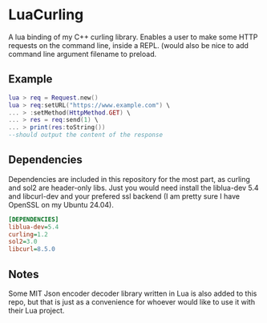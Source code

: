 # LuaCurling
A lua binding of my C++ curling library. Enables a user to make some HTTP requests on the command line, inside a REPL. (would also be nice to add command line argument filename to preload.

## Example
```lua
lua > req = Request.new()
lua > req:setURL("https://www.example.com") \
... > :setMethod(HttpMethod.GET) \
... > res = req:send(1) \
... > print(res:toString())
--should output the content of the response
```

## Dependencies
Dependencies are included in this repository for the most part, as curling and sol2 are header-only libs.
Just you would need install the liblua-dev 5.4 and libcurl-dev and your prefered ssl backend (I am pretty sure I have OpenSSL on my Ubuntu 24.04).

```ini
[DEPENDENCIES]
liblua-dev=5.4
curling=1.2
sol2=3.0
libcurl=8.5.0
```

## Notes
Some MIT Json encoder decoder library written in Lua is also added to this repo, but that is just as a convenience for whoever would like to use it with their Lua project.
